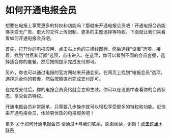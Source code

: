 # 如何开通电报会员

想要在电报上享受更多的特权和功能吗？那就来开通电报会员吧！开通电报会员能够享受无广告、更大的文件上传限制、更多的主题选择等特权。下面就让我们来看看如何开通电报会员吧。

首先，打开你的电报应用，点击右上角的三横线图标，然后选择“设置”选项。接着，找到“付费和订阅”选项，点击进入。在这里，你可以看到不同的会员套餐，选择适合你的套餐，然后按照提示完成支付即可。

另外，你也可以通过电报的官方网站来开通会员。在网页上找到“电报会员”选项，选择适合你的套餐，然后按照提示完成支付即可。

在完成支付后，你的电报会员资格就会立即生效。你可以在设置中查看你的会员状态，享受会员特权。

开通电报会员非常简单，只需要几步操作就可以轻松享受更多的特权和功能。赶快来开通电报会员，体验更优质的电报服务吧！

更多 关于如何开通电报会员 请通过✈与我们联系，感谢阅读，谢谢！[点击这里✈联系](https://t.me/trxduihuandaqun)